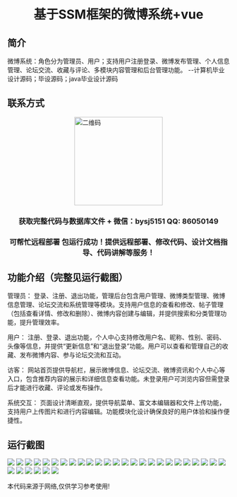<p><h1 align="center">基于SSM框架的微博系统+vue</h1></p>

## 简介
微博系统：角色分为管理员、用户；支持用户注册登录、微博发布管理、个人信息管理、论坛交流、收藏与评论、多模块内容管理和后台管理功能。    --计算机毕业设计源码；毕设源码；java毕业设计源码


## 联系方式
<img src="https://bs-1329754181.cos.ap-shanghai.myqcloud.com/wx.jpg" alt="二维码" style="display: block; margin: 0 auto;" width="200px">
<p><h3 align="center">获取完整代码与数据库文件 + 微信：bysj5151 QQ: 86050149</h3></p>
<p><h3 align="center">可帮忙远程部署 包运行成功！提供远程部署、修改代码、设计文档指导、代码讲解等服务！</h3></p>

## 功能介绍（完整见运行截图）
管理员： 登录、注册、退出功能，管理后台包含用户管理、微博类型管理、微博信息管理、论坛交流和系统管理等模块。支持用户信息的查看和修改、帖子管理（包括查看详情、修改和删除）、微博内容创建与编辑，并提供搜索和分类管理功能，提升管理效率。

用户： 注册、登录、退出功能，个人中心支持修改用户名、昵称、性别、密码、头像等信息，并提供“更新信息”和“退出登录”功能。用户可以查看和管理自己的收藏、发布微博内容、参与论坛交流和互动。

访客： 网站首页提供导航栏，展示微博信息、论坛交流、微博资讯和个人中心等入口，包含推荐内容的展示和详细信息查看功能。未登录用户可浏览内容但需登录后才能进行收藏、评论或发布操作。

系统交互： 页面设计清晰直观，提供导航菜单、富文本编辑器和文件上传功能，支持用户上传图片和进行内容编辑。功能模块化设计确保良好的用户体验和操作便捷性。


## 运行截图
![](https://bs-1329754181.cos.ap-shanghai.myqcloud.com/ssm/WeiboSystem/img/001.jpg)
![](https://bs-1329754181.cos.ap-shanghai.myqcloud.com/ssm/WeiboSystem/img/002.jpg)
![](https://bs-1329754181.cos.ap-shanghai.myqcloud.com/ssm/WeiboSystem/img/003.jpg)
![](https://bs-1329754181.cos.ap-shanghai.myqcloud.com/ssm/WeiboSystem/img/004.jpg)
![](https://bs-1329754181.cos.ap-shanghai.myqcloud.com/ssm/WeiboSystem/img/005.jpg)
![](https://bs-1329754181.cos.ap-shanghai.myqcloud.com/ssm/WeiboSystem/img/006.jpg)
![](https://bs-1329754181.cos.ap-shanghai.myqcloud.com/ssm/WeiboSystem/img/007.jpg)
![](https://bs-1329754181.cos.ap-shanghai.myqcloud.com/ssm/WeiboSystem/img/008.jpg)
![](https://bs-1329754181.cos.ap-shanghai.myqcloud.com/ssm/WeiboSystem/img/009.jpg)
![](https://bs-1329754181.cos.ap-shanghai.myqcloud.com/ssm/WeiboSystem/img/010.jpg)
![](https://bs-1329754181.cos.ap-shanghai.myqcloud.com/ssm/WeiboSystem/img/011.jpg)
![](https://bs-1329754181.cos.ap-shanghai.myqcloud.com/ssm/WeiboSystem/img/012.jpg)
![](https://bs-1329754181.cos.ap-shanghai.myqcloud.com/ssm/WeiboSystem/img/013.jpg)
![](https://bs-1329754181.cos.ap-shanghai.myqcloud.com/ssm/WeiboSystem/img/014.jpg)
![](https://bs-1329754181.cos.ap-shanghai.myqcloud.com/ssm/WeiboSystem/img/015.jpg)
![](https://bs-1329754181.cos.ap-shanghai.myqcloud.com/ssm/WeiboSystem/img/016.jpg)
![](https://bs-1329754181.cos.ap-shanghai.myqcloud.com/ssm/WeiboSystem/img/017.jpg)
![](https://bs-1329754181.cos.ap-shanghai.myqcloud.com/ssm/WeiboSystem/img/018.jpg)
![](https://bs-1329754181.cos.ap-shanghai.myqcloud.com/ssm/WeiboSystem/img/019.jpg)
![](https://bs-1329754181.cos.ap-shanghai.myqcloud.com/ssm/WeiboSystem/img/020.jpg)
![](https://bs-1329754181.cos.ap-shanghai.myqcloud.com/ssm/WeiboSystem/img/021.jpg)
![](https://bs-1329754181.cos.ap-shanghai.myqcloud.com/ssm/WeiboSystem/img/022.jpg)
![](https://bs-1329754181.cos.ap-shanghai.myqcloud.com/ssm/WeiboSystem/img/023.jpg)
![](https://bs-1329754181.cos.ap-shanghai.myqcloud.com/ssm/WeiboSystem/img/024.jpg)
![](https://bs-1329754181.cos.ap-shanghai.myqcloud.com/ssm/WeiboSystem/img/025.jpg)
![](https://bs-1329754181.cos.ap-shanghai.myqcloud.com/ssm/WeiboSystem/img/026.jpg)
![](https://bs-1329754181.cos.ap-shanghai.myqcloud.com/ssm/WeiboSystem/img/027.jpg)
![](https://bs-1329754181.cos.ap-shanghai.myqcloud.com/ssm/WeiboSystem/img/028.jpg)
![](https://bs-1329754181.cos.ap-shanghai.myqcloud.com/ssm/WeiboSystem/img/029.jpg)
![](https://bs-1329754181.cos.ap-shanghai.myqcloud.com/ssm/WeiboSystem/img/030.jpg)
![](https://bs-1329754181.cos.ap-shanghai.myqcloud.com/ssm/WeiboSystem/img/031.jpg)

<p>本代码来源于网络,仅供学习参考使用!</p>
